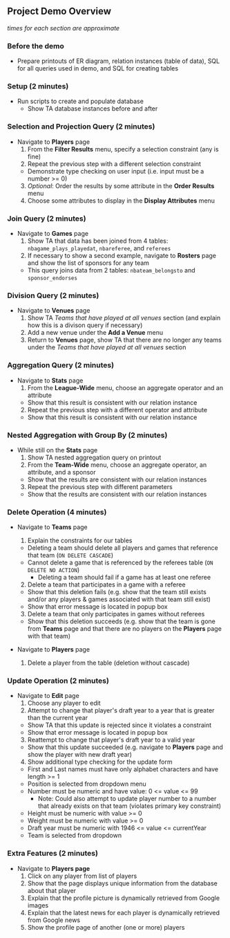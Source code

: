 ## Project Demo Overview
*times for each section are approximate*

### Before the demo

* Prepare printouts of ER diagram, relation instances (table of data), SQL for all queries used in demo, and SQL for creating tables

### Setup (2 minutes)

* Run scripts to create and populate database
  * Show TA database instances before and after

### Selection and Projection Query (2 minutes)

* Navigate to **Players** page
  1. From the **Filter Results** menu, specify a selection constraint (any is fine)
  2. Repeat the previous step with a different selection constraint
    * Demonstrate type checking on user input (i.e. input must be a number >= 0)
  3. *Optional*: Order the results by some attribute in the **Order Results** menu
  4. Choose some attributes to display in the **Display Attributes** menu

### Join Query (2 minutes)

* Navigate to **Games** page
  1. Show TA that data has been joined from 4 tables: `nbagame_plays_playedat`, `nbareferee`, and `referees`
  2. If necessary to show a second example, navigate to **Rosters** page and show the list of sponsors for any team
    * This query joins data from 2 tables: `nbateam_belongsto` and `sponsor_endorses`

### Division Query (2 minutes)

* Navigate to **Venues** page
  1. Show TA *Teams that have played at all venues* section (and explain how this is a divison query if necessary)
  2. Add a new venue under the **Add a Venue** menu
  3. Return to **Venues** page, show TA that there are no longer any teams under the *Teams that have played at all venues* section

### Aggregation Query (2 minutes)

* Navigate to **Stats** page
  1. From the **League-Wide** menu, choose an aggregate operator and an attribute
    * Show that this result is consistent with our relation instance
  2. Repeat the previous step with a different operator and attribute
    * Show that this result is consistent with our relation instance


### Nested Aggregation with Group By (2 minutes)

* While still on the **Stats** page
  1. Show TA nested aggregation query on printout
  2. From the **Team-Wide** menu, choose an aggregate operator, an attribute, and a sponsor
    * Show that the results are consistent with our relation instances
  3. Repeat the previous step with different parameters
    * Show that the results are consistent with our relation instances

### Delete Operation (4 minutes)

* Navigate to **Teams** page
  1. Explain the constraints for our tables
    * Deleting a team should delete all players and games that reference that team (`ON DELETE CASCADE`)
    * Cannot delete a game that is referenced by the referees table (`ON DELETE NO ACTION`)
      * Deleting a team should fail if a game has at least one referee
  2. Delete a team that participates in a game with a referee
    * Show that this deletion fails (e.g. show that the team still exists and/or any players & games associated with that team still exist)
    * Show that error message is located in popup box
  3. Delete a team that only participates in games without referees
    * Show that this deletion succeeds (e.g. show that the team is gone from **Teams** page and that there are no players on the **Players** page with that team)

* Navigate to **Players** page
  1. Delete a player from the table (deletion without cascade)

### Update Operation (2 minutes)

* Navigate to **Edit** page
  1. Choose any player to edit
  2. Attempt to change that player's draft year to a year that is greater than the current year
    * Show TA that this update is rejected since it violates a constraint
    * Show that error message is located in popup box
  3. Reattempt to change that player's draft year to a valid year
    * Show that this update succeeded (e.g. navigate to **Players** page and show the player with new draft year)
  4. Show additional type checking for the update form
    * First and Last names must have only alphabet characters and have length >= 1
    * Position is selected from dropdown menu
    * Number must be numeric and have value: 0 <= value <= 99
      * Note: Could also attempt to update player number to a number that already exists on that team (violates primary key constraint)
    * Height must be numeric with value >= 0
    * Weight must be numeric with value >= 0
    * Draft year must be numeric with 1946 <= value <= currentYear
    * Team is selected from dropdown

### Extra Features (2 minutes)

* Navigate to **Players page**
  1. Click on any player from list of players
  2. Show that the page displays unique information from the database about that player
  3. Explain that the profile picture is dynamically retrieved from Google images
  4. Explain that the latest news for each player is dynamically retrieved from Google news
  5. Show the profile page of another (one or more) players